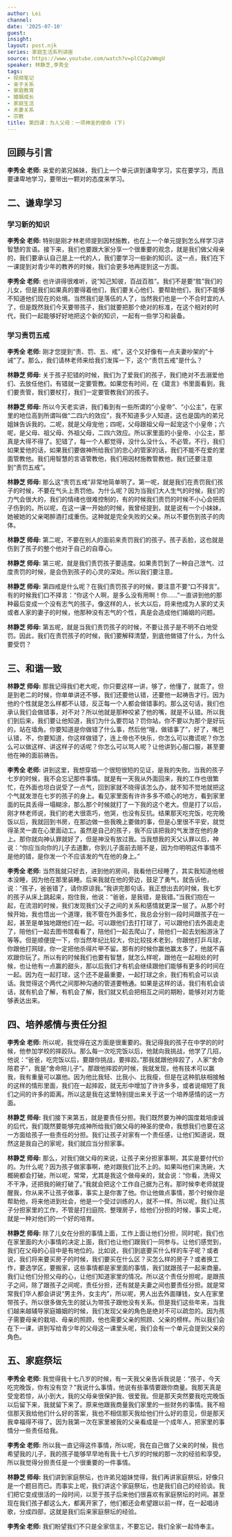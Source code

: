 ```yaml
---
author: Lei
channel: 
date: '2025-07-10'
guest: 
insight: 
layout: post.njk
series: 家庭生活系列讲座
source: https://www.youtube.com/watch?v=plCCp2vWmgU
speaker: 林静芝,李秀全
tags:
- 视频笔记
- 亲子关系
- 家庭教育
- 婚姻成长
- 家庭生活
- 夫妻关系
- 宗教
title: 第四课：为人父母：一项神圣的使命 (下)
---
```


## 回顾与引言

**李秀全 老师:**
亲爱的弟兄姊妹，我们上一个单元讲到谦卑学习，实在要学习，而且要谦卑地学习，要带出一颗对的态度来学习。

## 二、谦卑学习

### 学习新的知识

**李秀全 老师:**
特别是刚才林老师提到因材施教，也在上一个单元提到怎么样学习讲智慧的言语。接下来，我们也要跟大家分享一个很重要的观念，就是我们做父母亲的，我们要承认自己是上一代的人，我们要学习一些新的知识。这一点，我们在下一课提到对青少年的教养的时候，我们会更多地再提到这一方面。

**李秀全 老师:**
也许讲得很难听，说“知己知彼，百战百胜”。我们不是要“胜”我们的儿女，但是我们如果真的要得着他们，我们要关心他们、要帮助他们，我们不能够不知道他们现在的处境。当然我们是落伍的人了，当然我们也是一个不合时宜的人了，但是既然我们今天要带孩子，我们就要把那个绝对的标准，在这个相对的时代，我们一起能够好好地把这个新的知识，一起有一些学习和装备。

### 学习责罚五戒

**李秀全 老师:**
刚才您提到“责、罚、五、戒”，这个又好像有一点夫妻吵架的“十诫”了。那么，我们请林老师来给我们发挥一下，这个“责罚五戒”是什么？

**林静芝 师母:**
关于孩子犯错的时候，我们为了爱我们的孩子，我们绝对不去溺爱他们、去放任他们，有错就一定要管教。如果您有时间，在《箴言》书里面看到，我们要责管，我们要杖打，我们一定要管教我们的孩子。

**林静芝 师母:**
所以今天老实讲，我们看到有一些所谓的“小皇帝”、“小公主”，在家里的地位高到所谓叫做“二四六的效应”，我不知道多少人知道，这也是国内的弟兄姐妹告诉我的。二呢，就是父母宠他；四呢，父母跟祖父母一起宠这个小皇帝；六呢，是父母、祖父母、外祖父母，二四六效应。所以家里面的小皇帝、小公主，那真是大得不得了。犯错了，每一个人都觉得，没什么没什么，不必管。不行，我们如果爱他的话，如果我们要做神所给我们的忠心的管家的话，我们不能不在爱的里面管教他。我们用智慧的言语管教他，我们用因材施教管教他，我们还要注意到“责罚五戒”。

**林静芝 师母:**
那么这“责罚五戒”非常地简单明了。第一呢，就是我们在责罚我们孩子的时候，不要在气头上责罚他。为什么呢？因为当我们大人生气的时候，我们的力气会很大的，我们的情绪也很难控制的，有的时候我们责罚的时候不小心会把孩子伤到的。所以呢，在这一课一开始的时候，我曾经提到，就是说有一个小妹妹，她被她的父亲喝醉酒打成重伤。这种就是完全失败的父亲。所以不要伤到孩子的肉体。

**林静芝 师母:**
第二呢，不要在别人的面前来责罚我们的孩子。孩子丢脸，这也就是伤到了孩子的整个他对于自己的自尊心。

**林静芝 师母:**
第三呢，就是我们责罚孩子要适度。如果责罚到了一种自己泄气、过度责罚的时候，是会伤到孩子的心灵的深处。所以我们要注意。

**林静芝 师母:**
第四戒是什么呢？在我们责罚孩子的时候，要注意不要“口不择言”。有的时候我们口不择言：“你这个人啊，是多么没有用啊！你……”一直讲到他的那种最后变成一个没有志气的孩子。像这样的人，长大以后，将来他成为人家的丈夫或者人家的妻子的时候，他那种没有志气的个性，真是会造成他们婚姻的问题。

**林静芝 师母:**
第五呢，就是当我们责罚孩子的时候，不要让孩子是不明不白地受罚。因此，我们在责罚孩子的时候，我们要解释清楚，到底他做错了什么，为什么要受罚？

## 三、和谐一致

**林静芝 师母:**
那我记得我们老大呢，你只要这样一讲，够了，他懂了，就乖了。但是到老二的时候，你单单讲还不够，我们还要他认错，还要他一起祷告才行。因为他的个性就是怎么样都不认错，反正每一个人都会做错事的。那么这句话，我们也承认我们会做错事，对不对？所以他就是那种咬紧了他的嘴，就是不认错。所以我们到后来，我们要让他知道，我们为什么要罚站？罚你站，你不要以为那个是好玩的，站在墙角。你要知道是你做错了什么事，然后他“哦，做错事了”，好了，嘴巴认错，不，你要知道，你这样做错了，连上帝也不快乐，你怎么可以撒谎呢？你怎么可以做这样、讲这样子的话呢？你怎么可以骂人呢？让他讲到心服口服，甚至要他在神的面前祷告。

**李秀全 老师:**
讲到这里，我想穿插一个很短很短的见证，是我的失败。当我的孩子七岁的时候，我不会忘记那件事情。就是有一天我从外面回来，我的工作也很繁忙，在外面也坦白说受了一点气，回到家就不晓得该怎么办，就不知不觉地就把这个气就发泄在七岁的孩子的身上。看见家里面有许许多多不顺心的地方，看到家里面的玩具丢得一塌糊涂，那么那个时候就打了一下我的这个老大。但是打了以后，刚才林老师说，我们的老大很乖巧，他哭，也没有反抗。结果那天吃完饭，吃完晚饭以后，我就回到书房，在那边做一些我晚上要做的事，但是心里很不平安，就觉得圣灵一直在心里面动工。虽然是自己的孩子，我不应该把我的气发泄在他的身上。那你就向神认罪就好了，但是神没有放过我。当我想我的天父认罪以后，神说：“你应当向你的儿子去道歉，你到儿子面前去赔不是，因为你明明这件事情不是他的错，是你发一个不应该发的气在他的身上。”

**李秀全 老师:**
当然我就只好去，进到他的房间，我看他已经睡了，其实我知道他根本没睡，因为他在那里装睡。后来我就在他的旁边，鼓足了勇气，就告诉他，说：“孩子，爸爸错了，请你原谅我。”我讲完那句话，我正想出去的时候，我七岁的孩子从床上跳起来，抱住我，他说：“爸爸，是我错，是我错。”当我们抱在一起，在流泪的时候，我们发现我们父子之间的关系和感情就更深一层了。从那个时候开始，我也悟出一个道理，我不管在外面多忙，我总会分别一段时间跟孩子在一起，甚至是单独地跟他们在一起。可以跟他们去打打球了，可以跟他们去外面走走了，陪他们一起去图书馆看看了，陪他们一起去爬山了，陪他们一起去划船游泳了等等。但是顺便提一下，你当然年纪比较大，你比较技术老到，你跟他打乒乓球，你跟他打网球，你一定把他杀得片甲不留。那有的时候你赢他赢太多了，他就不喜欢跟你玩了。所以有的时候我们也要有智慧，就怎么样呢，跟他在一起相处的时候，也让他有一点赢的甜头，那以后我们才有机会继续跟他们能够有更多的时间在一起。因为在一起打球，这个还不是最重要，一起打球之余，我们有机会可以谈话。我觉得这个两代之间那种沟通的管道要畅通。如果是这样的话，我们有机会谈话，就有机会了解，有机会了解，我们就又机会把相互之间的期盼，能够对对方能够表达出来。

## 四、培养感情与责任分担

**李秀全 老师:**
所以呢，我觉得在这方面是很重要的。我记得我的孩子在中学的的时候，他参加学校的摔跤队。那么每一次吃完饭以后，他就向我挑战，他学了几招，他说：“爸爸，吃完饭以后，要跟你挑战，要摔跤。”那我就跟他摔跤了，人家“舍命陪君子”，我是“舍命陪儿子”。那跟他摔跤的时候，我就发现，他有技术可以赢我，我有重量可以赢他。因为他比我轻、比我小、比我瘦，但是在这种肌肤相接触的这样的情形里面，我们在一起摔跤，就无形中增加了许许多多，或者说缩短了我们之间的许多的距离。所以这是我在这里特别提出来关于这一个培养感情的这一方面。

**林静芝 师母:**
我们接下来第五，就是要责任分担。我们既然要为神的国度栽培虔诚的后代，我们既然要能够完成神所给我们做父母的神圣的使命，我想我们也要在这一方面给孩子一些责任的分担。我们让孩子对家有一个责任感，让他们知道说，既然这是我自己的家呢，我们就应当分担家事。

**林静芝 师母:**
那么，对我们做父母的来说，让孩子来分担家事啊，其实是要付代价的。为什么呢？因为孩子做家事啊，绝对跟我们比不上的。如果叫他们来洗碗，大概碗都会打破。所以呢，常常，尤其是我这个做母亲的，就会说：“你看，洗得又不干净，还把我的碗打破了。”我就会把这个工作自己据为己有。那时候李老师就提醒我，你从来不让孩子做事，事实上是你害了他。你让他做点事情，那个时候你是帮助他，将来他进到社会，他是一个受过训练的人，就不一样。所以呢，我们让孩子分担家里的工作，不管是打扫庭院、整理房子，给他们分担的时候，事实上呢，就是一种对他们的一个好的培育。

**林静芝 师母:**
除了儿女在分担的事情上面，工作上面让他们分担，同时呢，我们也在家里面的大小事情的决定上面，我们也让他们跟我们一同参与。让他们感觉到，我们在父母的心目中是有地位的。比如说，我们到底要买什么样的车子呢？或者说，我们将来要买房子的时候，我们要买在什么区？买怎么样的房子？或者换工作，要选学区，要搬家，这些事情都是家里面的事情，我们就跟孩子一起来商量。我们让他们分担父母的心，让他们知道家里的情况。所以这个责任分担呢，是跟孩子之间，除了跟孩子之间呢，责任分担，还有就是夫妻之间也要责任分担。就是常常我们华人都会讲说“男主外，女主内”，所以呢，男人出去外面赚钱，女人在家里带孩子。所以很多做先生的就认为带孩子跟他没有关系。但是我们这些年来，当我们越来越辅导家庭婚姻的时候，我们发现父亲的角色是绝对不可以疏忽的。因为孩子需要母亲的栽培、母亲的照顾，他也需要父亲的照顾、父亲的榜样。所以我们会在下一课，讲到写给青少年的父母这一课里头呢，我们会有一个单元会提到父亲的角色。

## 五、家庭祭坛

**李秀全 老师:**
我觉得我十七八岁的时候，有一天我父亲告诉我说是：“孩子，今天吃完晚饭，你有没有空？”我说什么事情，他说有些事情要跟你商量。我那天真是受宠若惊，从小到大，我的父母亲很保护我、很爱我。但是那天突然要我吃完晚饭以后留下来，我就留下来了。原来他跟我商量我们家里的一些财务的事情。我不相信那天我给他们什么好的答案，我也不相信那天我给他们什么好的意见，但是那天我幸福得不得了。因为我第一次在家里被我的父亲看成是一个成年人，把家里的事情分一些责任给我。

**李秀全 老师:**
所以我一直记得这件事情，所以呢，我在自己做了父亲的时候，我也希望我的儿子，我的孩子能够早早地有我十七八岁的时候的那一次的经验和享受。所以我觉得分担责任是一个很重要的一件事情。

**林静芝 师母:**
我们讲到家庭祭坛，也许弟兄姐妹觉得，我们再讲家庭祭坛，好像只是一个题目而已。而事实上呢，我们讲这个家庭祭坛，也是我们自己的经验谈。我们把它变成很活的一段时间，以至于孩子后来他们很喜欢有家庭祭坛的时间。甚至现在我们孩子都这么大，都离开家了，他们都还会希望跟以前一样，在一起唱诗歌，分成四部，这就是我们后来家庭祭坛的经验。

**李秀全 老师:**
我们盼望我们不只是全家信主，不要忘记，我们全家一起侍奉主。
